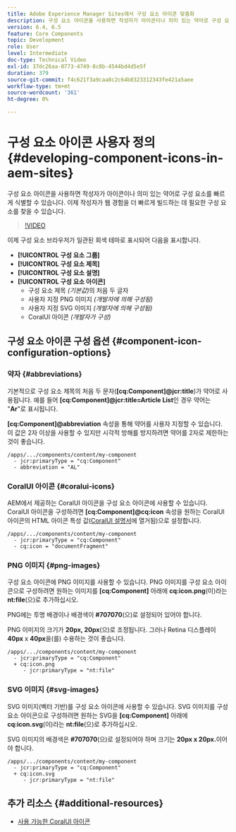 ```yaml
---
title: Adobe Experience Manager Sites에서 구성 요소 아이콘 맞춤화
description: 구성 요소 아이콘을 사용하면 작성자가 아이콘이나 의미 있는 약어로 구성 요소를 빠르게 식별할 수 있습니다. 이제 작성자가 웹 경험을 더 빠르게 빌드하는 데 필요한 구성 요소를 찾을 수 있습니다.
version: 6.4, 6.5
feature: Core Components
topic: Development
role: User
level: Intermediate
doc-type: Technical Video
exl-id: 37dc26aa-0773-4749-8c8b-4544bd4d5e5f
duration: 379
source-git-commit: f4c621f3a9caa8c2c64b8323312343fe421a5aee
workflow-type: tm+mt
source-wordcount: '361'
ht-degree: 0%

---
```


# 구성 요소 아이콘 사용자 정의 {#developing-component-icons-in-aem-sites}

구성 요소 아이콘을 사용하면 작성자가 아이콘이나 의미 있는 약어로 구성 요소를 빠르게 식별할 수 있습니다. 이제 작성자가 웹 경험을 더 빠르게 빌드하는 데 필요한 구성 요소를 찾을 수 있습니다.

>[!VIDEO](https://video.tv.adobe.com/v/16778?quality=12&learn=on)

이제 구성 요소 브라우저가 일관된 회색 테마로 표시되어 다음을 표시합니다.

* **[!UICONTROL 구성 요소 그룹]**
* **[!UICONTROL 구성 요소 제목]**
* **[!UICONTROL 구성 요소 설명]**
* **[!UICONTROL 구성 요소 아이콘]**
   * 구성 요소 제목 *(기본값)*&#x200B;의 처음 두 글자
   * 사용자 지정 PNG 이미지 *(개발자에 의해 구성됨)*
   * 사용자 지정 SVG 이미지 *(개발자에 의해 구성됨)*
   * CoralUI 아이콘 *(개발자가 구성)*

## 구성 요소 아이콘 구성 옵션 {#component-icon-configuration-options}

### 약자 {#abbreviations}

기본적으로 구성 요소 제목의 처음 두 문자(**[cq:Component]@jcr:title**)가 약어로 사용됩니다. 예를 들어 **[cq:Component]@jcr:title=Article List**&#x200B;인 경우 약어는 &quot;**Ar**&quot;로 표시됩니다.

**[cq:Component]@abbreviation** 속성을 통해 약어를 사용자 지정할 수 있습니다. 이 값은 2자 이상을 사용할 수 있지만 시각적 방해를 방지하려면 약어를 2자로 제한하는 것이 좋습니다.

```plain
/apps/.../components/content/my-component
  - jcr:primaryType = "cq:Component"
  - abbreviation = "AL"
```

### CoralUI 아이콘 {#coralui-icons}

AEM에서 제공하는 CoralUI 아이콘을 구성 요소 아이콘에 사용할 수 있습니다. CoralUI 아이콘을 구성하려면 **[cq:Component]@cq:icon** 속성을 원하는 CoralUI 아이콘의 HTML 아이콘 특성 값([CoralUI 설명서](https://helpx.adobe.com/experience-manager/6-5/sites/developing/using/reference-materials/coral-ui/coralui3/Coral.Icon.html)에 열거됨)으로 설정합니다.

```plain
/apps/.../components/content/my-component
  - jcr:primaryType = "cq:Component"
  - cq:icon = "documentFragment"
```

### PNG 이미지 {#png-images}

구성 요소 아이콘에 PNG 이미지를 사용할 수 있습니다. PNG 이미지를 구성 요소 아이콘으로 구성하려면 원하는 이미지를 **[cq:Component]** 아래에 **cq:icon.png**(이)라는 **nt:file**(으)로 추가하십시오.

PNG에는 투명 배경이나 배경색이 **#707070**(으)로 설정되어 있어야 합니다.

PNG 이미지의 크기가 **20px, 20px**(으)로 조정됩니다. 그러나 Retina 디스플레이 **40px** x **40px**&#x200B;을(를) 수용하는 것이 좋습니다.

```plain
/apps/.../components/content/my-component
  - jcr:primaryType = "cq:Component"
  + cq:icon.png
     - jcr:primaryType = "nt:file"
```

### SVG 이미지 {#svg-images}

SVG 이미지(벡터 기반)를 구성 요소 아이콘에 사용할 수 있습니다. SVG 이미지를 구성 요소 아이콘으로 구성하려면 원하는 SVG을 **[cq:Component]** 아래에 **cq:icon.svg**(이)라는 **nt:file**(으)로 추가하십시오.

SVG 이미지의 배경색은 **#707070**(으)로 설정되어야 하며 크기는 **20px x 20px.**&#x200B;이어야 합니다.

```plain
/apps/.../components/content/my-component
  - jcr:primaryType = "cq:Component"
  + cq:icon.svg
     - jcr:primaryType = "nt:file"
```

## 추가 리소스 {#additional-resources}

* [사용 가능한 CoralUI 아이콘](https://helpx.adobe.com/experience-manager/6-5/sites/developing/using/reference-materials/coral-ui/coralui3/Coral.Icon.html)
